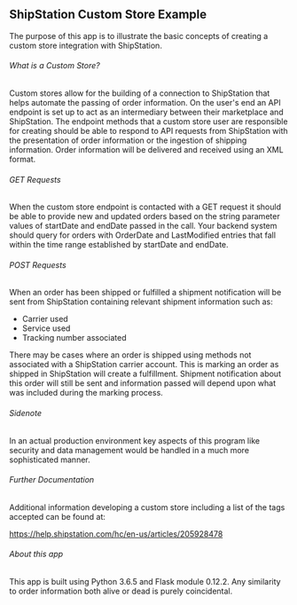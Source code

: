## ShipStation Custom Store Example

The purpose of this app is to illustrate the basic concepts of creating a custom store integration with ShipStation.

###### What is a Custom Store?

Custom stores allow for the building of a connection to ShipStation that helps automate the passing of order information. On the user's end an API endpoint is set up to act as an intermediary between their marketplace and ShipStation. The endpoint methods that a custom store user are responsible for creating should be able to respond to API requests from ShipStation with the presentation of order information or the ingestion of shipping information. Order information will be delivered and received using an XML format.

###### GET Requests

When the custom store endpoint is contacted with a GET request it should be able to provide new and updated orders based on the string parameter values of startDate and endDate passed in the call. Your backend system should query for orders with OrderDate and LastModified entries that fall within the time range established by startDate and endDate.

###### POST Requests

When an order has been shipped or fulfilled a shipment notification will be sent from ShipStation containing relevant shipment information such as:

* Carrier used
* Service used
* Tracking number associated

There may be cases where an order is shipped using methods not associated with a ShipStation carrier account. This is marking an order as shipped in ShipStation will create a fulfillment. Shipment notification about this order will still be sent and information passed will depend upon what was included during the marking process.

###### Sidenote

In an actual production environment key aspects of this program like security and data management would be handled in a much more sophisticated manner.

###### Further Documentation

Additional information developing a custom store including a list of the tags accepted can be found at:

https://help.shipstation.com/hc/en-us/articles/205928478

###### About this app

This app is built using Python 3.6.5 and Flask module 0.12.2. Any similarity to order information both alive or dead is purely coincidental.